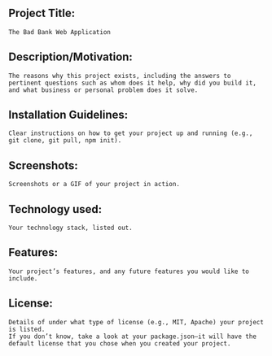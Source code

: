 ## Project Title: 
    The Bad Bank Web Application



## Description/Motivation: 
    The reasons why this project exists, including the answers to pertinent questions such as whom does it help, why did you build it, and what business or personal problem does it solve.



## Installation Guidelines:
    Clear instructions on how to get your project up and running (e.g., git clone, git pull, npm init).



## Screenshots: 
    Screenshots or a GIF of your project in action.



## Technology used: 
    Your technology stack, listed out. 



## Features: 
    Your project’s features, and any future features you would like to include.



## License: 
    Details of under what type of license (e.g., MIT, Apache) your project is listed. 
    If you don’t know, take a look at your package.json—it will have the default license that you chose when you created your project.
